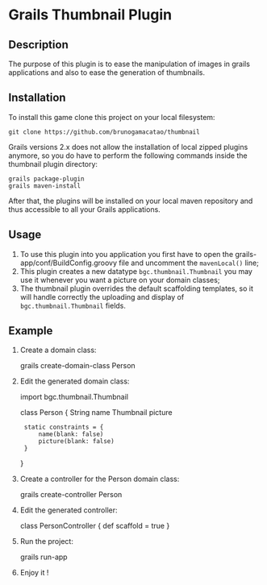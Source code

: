 Grails Thumbnail Plugin
=======================

Description
-----------

The purpose of this plugin is to ease the manipulation of images in grails applications and also to ease the generation of thumbnails.

Installation
------------

To install this game clone this project on your local filesystem:

    git clone https://github.com/brunogamacatao/thumbnail

Grails versions 2.x does not allow the installation of local zipped plugins anymore, so you do have to perform the following commands inside the thumbnail plugin directory:

    grails package-plugin
    grails maven-install

After that, the plugins will be installed on your local maven repository and thus accessible to all your Grails applications.

Usage
----

1. To use this plugin into you application you first have to open the grails-app/conf/BuildConfig.groovy file and uncomment the `mavenLocal()` line;
2. This plugin creates a new datatype `bgc.thumbnail.Thumbnail` you may use it whenever you want a picture on your domain classes;
3. The thumbnail plugin overrides the default scaffolding templates, so it will handle correctly the uploading and display of `bgc.thumbnail.Thumbnail` fields.

Example
-------

1. Create a domain class:

    grails create-domain-class Person

2. Edit the generated domain class:

    import bgc.thumbnail.Thumbnail
    
    class Person {
        String name
        Thumbnail picture
        
        static constraints = {
            name(blank: false)
            picture(blank: false)
        }
    }

3. Create a controller for the Person domain class:

    grails create-controller Person

4. Edit the generated controller:

    class PersonController {
        def scaffold = true
    }

5. Run the project:

    grails run-app

6. Enjoy it !
